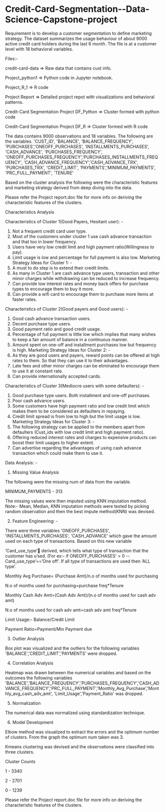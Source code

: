 # Credit-Card-Segmentation--Data-Science-Capstone-project
Requirement is to develop a customer segmentation to define marketing strategy. The dataset summarizes the usage behaviour  of about 9000 active credit card holders during the last 6 month. The file is at a customer level with 18 behavioral variables.

Files:-

credit-card-data => Raw data that contains cust info.

Project_python1 => Python code in Jupyter notebook.

Project_R_1 => R code

Project Report => Detailed project repot with visualizations and behavioral patterns.

Credit-Card Segmentation Project DF_Python => Cluster formed with python code

Credit-Card Segmentation Project DF_R => Cluster formed with R code

The data contains 9000 observations and 18 variables. The following are the variables. 'CUST_ID', 'BALANCE', 'BALANCE_FREQUENCY', 'PURCHASES','ONEOFF_PURCHASES', 'INSTALLMENTS_PURCHASES', 'CASH_ADVANCE', 'PURCHASES_FREQUENCY', 'ONEOFF_PURCHASES_FREQUENCY','PURCHASES_INSTALLMENTS_FREQUENCY', 'CASH_ADVANCE_FREQUENCY','CASH_ADVANCE_TRX', 'PURCHASES_TRX', 'CREDIT_LIMIT', 'PAYMENTS','MINIMUM_PAYMENTS', 'PRC_FULL_PAYMENT', 'TENURE' 

Based on the cluster analysis the following were the characteristic features and marketing strategy derived from deep diving into the data.

Please refer the Project report.doc file for more info on deriving the characteristic features of the clusters.

Characteristics Analysis

Characteristics of Cluster 1(Good Payers, Hesitant user): -
1.	Not a frequent credit card user type.
2.	Most of the customers under cluster 1 use cash advance transaction and that too in lower frequency.
3.	Users have very low credit limit and high payment ratio(Willingness to pay).
4.	Limit usage is low and percentage for full payment is also low.
Marketing Strategy Ideas for Cluster 1: -
1.	A must to do step is to extend their credit limits.
2.	As many in Cluster 1 are cash advance type users, transaction and other minor charges while withdrawing can be reduced to increase frequency.
3.	Can provide low interest rates and money back offers for purchase types to encourage them to buy it more.
4.	Can provide a wifi card to encourage them to purchase more items at faster rates.

Characteristics of Cluster 2(Good payers and Good users): -
1.	Good cash advance transaction users.
2.	Decent purchase type users.
3.	Good payment ratio and good credit usage.
4.	Percentage of full payment is little low which implies that many wishes to keep a fair amount of balance in a continuous manner.
5.	Amount spent on one-off and installment purchases low but frequency is high.
Marketing Strategy Ideas for Cluster 2: -
1.	As they are good users and payers, reward points can be offered at high rates to them. So that they can use it to their advantages.
2.	Late fees and other minor charges can be eliminated to encourage them to use it at constant rate.
3.	Can provide internationally accepted cards.

Characteristics of Cluster 3(Mediocre users with some defaulters): -
1.	Good purchase type users. Both installment and one-off purchases.
2.	Poor cash advance users.
3.	Some customers have high payment ratio and low credit limit which makes them to be considered as defaulters in repaying.
4.	Credit limit spread is from low to high but the limit usage is low.
Marketing Strategy Ideas for Cluster 3: -
1.	The following strategy can be applied to the members apart from defaulters (Cust_ids with low credit limit and high payment ratio).
2.	Offering reduced interest rates and charges to expensive products can boost their limit usages to higher extent.
3.	Can advertise regarding the advantages of using cash advance transaction which could make them to use it.

Data Analysis: -
1.	Missing Value Analysis

The following were the missing num of data from the variable. 

MINIMUM_PAYMENTS - 313

The missing values were then imputed using KNN imputation method. 
Note:- Mean, Median, KNN imputation methods were tested by picking random observation and then the best impute method(KNN) was devised.


2.	Feature Engineering: -

There were three variables 'ONEOFF_PURCHASES', 'INSTALLMENTS_PURCHASES', 'CASH_ADVANCE' which gave the amount used on each type of transactions. Based on this new variable 

‘Card_use_type’ derived, which tells what type of transaction that the customer has u’sed. (For ex:- if ONEOFF_PURCHASES' > 0 -- Card_use_type’==’One off’. If all type of transactions are used then ‘ALL type’. 

Monthly Avg Purchase= (Purchase Amt)/n.o of months used for purchasing

N.o of months used for purchasing=purchase freq*Tenure

Monthly Cash Adv Amt=(Cash Adv Amt)/(n.o of months used for cash adv amt)

N.o of months used for cash adv amt=cash adv amt freq*Tenure

Limit Usage:- Balance/Credit Limit

Payment Ratio=Payment/Min Payment due

3.	Outlier Analysis

Box plot was visualized and the outliers for the following variables 'BALANCE','CREDIT_LIMIT','PAYMENTS' were dropped.

4.	Correlation Analysis

Heatmap was drawn between the numerical variables and based on the outcomes the following variables 'BALANCE','BALANCE_FREQUENCY','PURCHASES_FREQUENCY','CASH_ADVANCE_FREQUENCY','PRC_FULL_PAYMENT','Monthly_Avg_Purchase','Monthly_avg_cash_adv_amt', 'Limit_Usage','Payment_Ratio' was dropped.

5.	Normalization

The numerical data was normalized using standardization technique.

6.	Model Development

 
Elbow method was visualized to extract the errors and the optimum number of clusters. From the graph the optimum num taken was 3.

Kmeans clustering was devised and the observations were classified into three clusters.

Cluster Counts

1 - 3340

2 - 2701

0 - 1239

Please refer the Project report.doc file for more info on deriving the characteristic features of the clusters.

